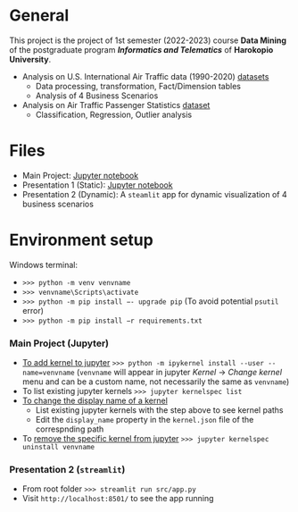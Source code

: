 # General

This project is the project of 1st semester (2022-2023) course **Data Mining** of the postgraduate program **_Informatics and Telematics_** of **Harokopio University**.

- Analysis on U.S. International Air Traffic data (1990-2020) [datasets](https://www.kaggle.com/datasets/parulpandey/us-international-air-traffic-data?resource=download)
  - Data processing, transformation, Fact/Dimension tables
  - Analysis of 4 Business Scenarios
- Analysis on Air Traffic Passenger Statistics [dataset](https://catalog.data.gov/dataset/air-traffic-passenger-statistics)
  - Classification, Regression, Outlier analysis

# Files

- Main Project: [Jupyter notebook](https://github.com/akotronis/DIT161/blob/master/DIT161-Project.ipynb)
- Presentation 1 (Static): [Jupyter notebook](https://github.com/akotronis/DIT161/blob/master/DIT161-Presentation.ipynb)
- Presentation 2 (Dynamic): A `steamlit` app for dynamic visualization of 4 business scenarios

# Environment setup

Windows terminal:

- `>>> python -m venv venvname`
- `>>> venvname\Scripts\activate`
- `>>> python -m pip install −- upgrade pip` (To avoid potential `psutil` error)
- `>>> python -m pip install −r requirements.txt`

### Main Project (Jupyter)

- [To add kernel to jupyter](https://stackoverflow.com/questions/42449814/running-jupyter-notebook-in-a-virtualenv-installed-sklearn-module-not-available) `>>> python -m ipykernel install --user --name=venvname` (`venvname` will appear in jupyter _Kernel_ &rarr; _Change kernel_ menu and can be a custom name, not necessarily the same as `venvname`)
- To list existing jupyter kernels `>>> jupyter kernelspec list`
- [To change the display name of a kernel](https://stackoverflow.com/questions/45085233/jupyter-kernel-is-there-a-way-to-rename-them)
  - List existing jupyter kernels with the step above to see kernel paths
  - Edit the `display_name` property in the `kernel.json` file of the correspnding path
- To [remove the specific kernel from jupyter](https://stackoverflow.com/questions/42635310/remove-kernel-on-jupyter-notebook) `>>> jupyter kernelspec uninstall venvname`

### Presentation 2 (`streamlit`)

- From root folder `>>> streamlit run src/app.py`
- Visit `http://localhost:8501/` to see the app running

